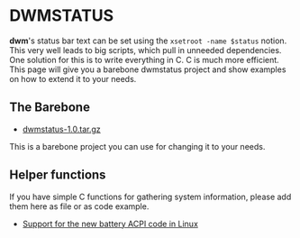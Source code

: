 DWMSTATUS
=========

**dwm**'s status bar text can be set using the `xsetroot -name $status`
notion. This very well leads to big scripts, which pull in unneeded
dependencies. One solution for this is to write everything in C. C is much
more efficient. This page will give you a barebone dwmstatus project and
show examples on how to extend it to your needs.

The Barebone
------------

* [dwmstatus-1.0.tar.gz](dwmstatus-1.0.tar.gz)

This is a barebone project you can use for changing it to your needs.

Helper functions
----------------

If you have simple C functions for gathering system information, please
add them here as file or as code example.

* [Support for the new battery ACPI code in Linux](new-acpi-battery.c)

